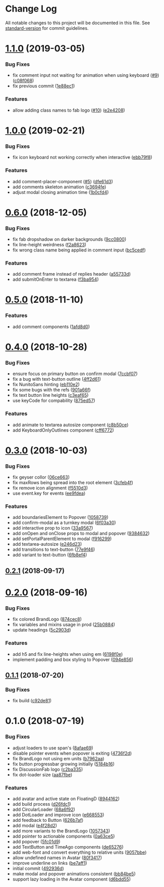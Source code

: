 # Change Log

All notable changes to this project will be documented in this file. See [standard-version](https://github.com/conventional-changelog/standard-version) for commit guidelines.

<a name="1.1.0"></a>
# [1.1.0](https://github.com/ipfs-shipyard/discussify-styleguide/compare/v1.0.0...v1.1.0) (2019-03-05)


### Bug Fixes

* fix comment input not waiting for animation when using keyboard ([#9](https://github.com/ipfs-shipyard/discussify-styleguide/issues/9)) ([c08f068](https://github.com/ipfs-shipyard/discussify-styleguide/commit/c08f068))
* fix previous commit ([1e88ec1](https://github.com/ipfs-shipyard/discussify-styleguide/commit/1e88ec1))


### Features

* allow adding class names to fab logo ([#10](https://github.com/ipfs-shipyard/discussify-styleguide/issues/10)) ([e2e4208](https://github.com/ipfs-shipyard/discussify-styleguide/commit/e2e4208))



<a name="1.0.0"></a>
# [1.0.0](https://github.com/ipfs-shipyard/discussify-styleguide/compare/v0.6.0...v1.0.0) (2019-02-21)


### Bug Fixes

* fix icon keyboard not working correctly when interactive ([ebb79f8](https://github.com/ipfs-shipyard/discussify-styleguide/commit/ebb79f8))


### Features

* add comment-placer-component ([#5](https://github.com/ipfs-shipyard/discussify-styleguide/issues/5)) ([dfe61d3](https://github.com/ipfs-shipyard/discussify-styleguide/commit/dfe61d3))
* add comments skeleton animation ([c3694fe](https://github.com/ipfs-shipyard/discussify-styleguide/commit/c3694fe))
* adjust modal closing animation time ([1b0cfd4](https://github.com/ipfs-shipyard/discussify-styleguide/commit/1b0cfd4))



<a name="0.6.0"></a>
# [0.6.0](https://github.com/ipfs-shipyard/discussify-styleguide/compare/v0.5.0...v0.6.0) (2018-12-05)


### Bug Fixes

* fix fab dropshadow on darker backgrounds ([9cc0800](https://github.com/ipfs-shipyard/discussify-styleguide/commit/9cc0800))
* fix line-height weirdness ([f2a8623](https://github.com/ipfs-shipyard/discussify-styleguide/commit/f2a8623))
* fix wrong class name being applied in comment input ([bc5cedf](https://github.com/ipfs-shipyard/discussify-styleguide/commit/bc5cedf))


### Features

* add comment frame instead of replies header ([a55733d](https://github.com/ipfs-shipyard/discussify-styleguide/commit/a55733d))
* add submitOnEnter to textarea ([f3ba954](https://github.com/ipfs-shipyard/discussify-styleguide/commit/f3ba954))



<a name="0.5.0"></a>
# [0.5.0](https://github.com/ipfs-shipyard/discussify-styleguide/compare/v0.4.0...v0.5.0) (2018-11-10)


### Features

* add comment components ([1afd8d0](https://github.com/ipfs-shipyard/discussify-styleguide/commit/1afd8d0))



<a name="0.4.0"></a>
# [0.4.0](https://github.com/ipfs-shipyard/discussify-styleguide/compare/v0.3.0...v0.4.0) (2018-10-28)


### Bug Fixes

* ensure focus on primary button on confirm modal ([7ccbf07](https://github.com/ipfs-shipyard/discussify-styleguide/commit/7ccbf07))
* fix a bug with text-button outline ([4ff2d61](https://github.com/ipfs-shipyard/discussify-styleguide/commit/4ff2d61))
* fix NunitoSans hinting ([eb110e2](https://github.com/ipfs-shipyard/discussify-styleguide/commit/eb110e2))
* fix some bugs with the refs ([901a66f](https://github.com/ipfs-shipyard/discussify-styleguide/commit/901a66f))
* fix text button line heights ([c3eaf65](https://github.com/ipfs-shipyard/discussify-styleguide/commit/c3eaf65))
* use keyCode for compability ([875ed57](https://github.com/ipfs-shipyard/discussify-styleguide/commit/875ed57))


### Features

* add animate to textarea autosize component ([c8b50ce](https://github.com/ipfs-shipyard/discussify-styleguide/commit/c8b50ce))
* add KeyboardOnlyOutlines component ([cff6772](https://github.com/ipfs-shipyard/discussify-styleguide/commit/cff6772))



<a name="0.3.0"></a>
# [0.3.0](https://github.com/ipfs-shipyard/discussify-styleguide/compare/v0.2.1...v0.3.0) (2018-10-03)


### Bug Fixes

* fix geyser collor ([06ce663](https://github.com/ipfs-shipyard/discussify-styleguide/commit/06ce663))
* fix maxRows being spread into the root element ([3cfeb4f](https://github.com/ipfs-shipyard/discussify-styleguide/commit/3cfeb4f))
* fix remove icon alignment ([f5510d3](https://github.com/ipfs-shipyard/discussify-styleguide/commit/f5510d3))
* use event.key for events ([ee9fdea](https://github.com/ipfs-shipyard/discussify-styleguide/commit/ee9fdea))


### Features

* add boundariesElement to Popover ([1058739](https://github.com/ipfs-shipyard/discussify-styleguide/commit/1058739))
* add confirm-modal as a turnkey modal ([6f03a30](https://github.com/ipfs-shipyard/discussify-styleguide/commit/6f03a30))
* add interactive prop to icon ([33a9567](https://github.com/ipfs-shipyard/discussify-styleguide/commit/33a9567))
* add onOpen and onClose props to modal and popover ([9384632](https://github.com/ipfs-shipyard/discussify-styleguide/commit/9384632))
* add setPortalParentElement to modal ([f916299](https://github.com/ipfs-shipyard/discussify-styleguide/commit/f916299))
* add textarea-autosize ([e246d23](https://github.com/ipfs-shipyard/discussify-styleguide/commit/e246d23))
* add transitions to text-button ([77e9f46](https://github.com/ipfs-shipyard/discussify-styleguide/commit/77e9f46))
* add variant to text-button ([6fb8ef4](https://github.com/ipfs-shipyard/discussify-styleguide/commit/6fb8ef4))



<a name="0.2.1"></a>
## [0.2.1](https://github.com/ipfs-shipyard/discussify-styleguide/compare/v0.2.0...v0.2.1) (2018-09-17)



<a name="0.2.0"></a>
# [0.2.0](https://github.com/ipfs-shipyard/discussify-styleguide/compare/v0.1.1...v0.2.0) (2018-09-16)


### Bug Fixes

* fix colored BrandLogo ([874cec8](https://github.com/ipfs-shipyard/discussify-styleguide/commit/874cec8))
* fix variables and mixins usage in prod ([25b0884](https://github.com/ipfs-shipyard/discussify-styleguide/commit/25b0884))
* update headings ([5c2903d](https://github.com/ipfs-shipyard/discussify-styleguide/commit/5c2903d))


### Features

* add h5 and fix line-heights when using em ([6198f0e](https://github.com/ipfs-shipyard/discussify-styleguide/commit/6198f0e))
* implement padding and box styling to Popover ([094e856](https://github.com/ipfs-shipyard/discussify-styleguide/commit/094e856))



<a name="0.1.1"></a>
## [0.1.1](https://github.com/ipfs-shipyard/discussify-styleguide/compare/v0.1.0...v0.1.1) (2018-07-20)


### Bug Fixes

* fix build ([c92de81](https://github.com/ipfs-shipyard/discussify-styleguide/commit/c92de81))



<a name="0.1.0"></a>
# 0.1.0 (2018-07-19)


### Bug Fixes

* adjust loaders to use span's ([8afae69](https://github.com/ipfs-shipyard/discussify-styleguide/commit/8afae69))
* disable pointer events when popover is exiting ([4736f2d](https://github.com/ipfs-shipyard/discussify-styleguide/commit/4736f2d))
* fix BrandLogo not using em units ([b7962aa](https://github.com/ipfs-shipyard/discussify-styleguide/commit/b7962aa))
* fix button progressbar growing initially ([5184b16](https://github.com/ipfs-shipyard/discussify-styleguide/commit/5184b16))
* fix DiscussionFab logo ([c2ba335](https://github.com/ipfs-shipyard/discussify-styleguide/commit/c2ba335))
* fix dot-loader size ([aa87fbe](https://github.com/ipfs-shipyard/discussify-styleguide/commit/aa87fbe))


### Features

* add avatar and active state on FloatingD ([8944162](https://github.com/ipfs-shipyard/discussify-styleguide/commit/8944162))
* add build process ([d26fdc1](https://github.com/ipfs-shipyard/discussify-styleguide/commit/d26fdc1))
* add CircularLoader ([68a6f92](https://github.com/ipfs-shipyard/discussify-styleguide/commit/68a6f92))
* add DotLoader and improve icon ([e668553](https://github.com/ipfs-shipyard/discussify-styleguide/commit/e668553))
* add feedback to Button ([626b7af](https://github.com/ipfs-shipyard/discussify-styleguide/commit/626b7af))
* add modal ([e4f28d2](https://github.com/ipfs-shipyard/discussify-styleguide/commit/e4f28d2))
* add more variants to the BrandLogo ([1057343](https://github.com/ipfs-shipyard/discussify-styleguide/commit/1057343))
* add pointer to actionable components ([0a63ce5](https://github.com/ipfs-shipyard/discussify-styleguide/commit/0a63ce5))
* add popover ([5fc01d9](https://github.com/ipfs-shipyard/discussify-styleguide/commit/5fc01d9))
* add TextButton and TimeAgo components ([de65276](https://github.com/ipfs-shipyard/discussify-styleguide/commit/de65276))
* add web-font and convert everything to relative units ([9057bbe](https://github.com/ipfs-shipyard/discussify-styleguide/commit/9057bbe))
* allow undefined names in Avatar ([80f3417](https://github.com/ipfs-shipyard/discussify-styleguide/commit/80f3417))
* improve underline on links ([be7aff1](https://github.com/ipfs-shipyard/discussify-styleguide/commit/be7aff1))
* initial commit ([492936d](https://github.com/ipfs-shipyard/discussify-styleguide/commit/492936d))
* make modal and popover animations consistent ([bb84be5](https://github.com/ipfs-shipyard/discussify-styleguide/commit/bb84be5))
* support lazy loading in the Avatar component ([d6bdd55](https://github.com/ipfs-shipyard/discussify-styleguide/commit/d6bdd55))
